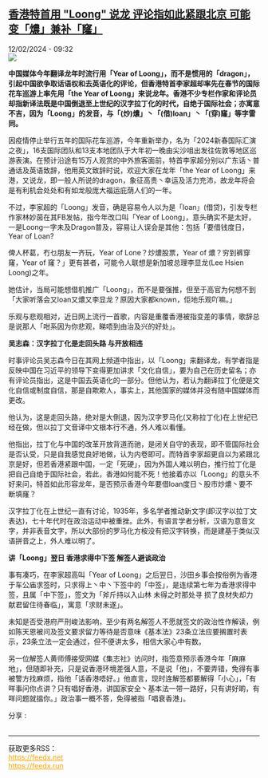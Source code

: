 <!--1707727501000-->
[香港特首用 &quot;Loong&quot; 说龙 评论指如此紧跟北京 可能变「燶」兼补「窿」](https://www.rfi.fr/cn/%E4%B8%AD%E5%9B%BD/20240212-%E9%A6%99%E6%B8%AF%E7%89%B9%E9%A6%96%E7%94%A8-loong-%E8%AF%B4%E9%BE%99-%E8%AF%84%E8%AE%BA%E6%8C%87%E5%A6%82%E6%AD%A4%E7%B4%A7%E8%B7%9F%E5%8C%97%E4%BA%AC-%E5%8F%AF%E8%83%BD%E5%8F%98-%E7%87%B6-%E5%85%BC%E8%A1%A5-%E7%AA%BF)
------

<div>12/02/2024 - 09:32</div><img src="https://s.rfi.fr/media/display/991c6a00-c980-11ee-9923-005056bfb2b6/w:1280/p:16x9/hk-182.png"><p><strong>中国媒体今年翻译龙年时流行用「Year of Loong」，而不是惯用的「dragon」，引起中国欲争取话语权和去英语化的评论，但香港特首李家超却率先在春节的国际花车巡游上率先用「the Year of Loong」来说龙年。香港不少专栏作家和评论员却指新译法既是中国倒退至上世纪的汉字拉丁化的时代，自绝于国际社会；亦寓意不吉，因为「Loong」的发音，与「(炒)燶」丶「(借)loan」丶「(穿)窿」等字雷同。        </strong></p><div><p>因疫情停止举行五年的国际花车巡游，今年重新举办，名为「2024新春国际汇演之夜」，16支国际团队和13支本地团队于大年初一晚由尖沙咀出发往佐敦等地区巡游表演。在预计沿途有15万人观赏的中外旅客面前，特首李家超分别以广东话丶普通话及英语致辞，他用英文致辞时说，欢迎大家在龙年「the Year of Loong」来港，又说龙，即一般人所说的dragon，象征高贵丶幸运及活力充沛，故龙年将会是有利机会处处和有如龙般庞大福运庇荫人们的一年。</p><p>不过，李家超的「Loong」发音，确是容易令人以为是「loan」(借贷)，引发专栏作家林妙茵在其FB发帖，指今年改口叫「Year of Loong」，意头确实不是太好，一是Loong一字未及Dragon普及，容易让人误会是其他：包括「要借钱度日，Year of Loan?</p><p>俾人杯葛，冇乜朋友一齐玩，Year of Lone？炒燶股票，Year of 燶？穷到裤穿窿，Year of 窿？」更有甚者，可能令人联想是新加坡总理李显龙(Lee Hsien Loong)之年。</p><p>她估计，当局可能想借机推广「Loong」，而不是要强推，但至于高官为何想不到「大家听落会又loan又燶又李显龙？原因大家都known，佢地乐观吖嘛。」</p><p>乐观与悲观相对，近日网上流行一首歌，内容是重覆香港被指变差的事情，歌辞总是说那人「咁系因为你悲观，睇唔到由治及兴的好处」。</p><p><strong>吴志森：汉字拉丁化是走回头路 与开放相违</strong></p><p>时事评论员吴志森今日在其网上频道中指出，以「Loong」来翻译龙，有学者指是反映中国在习近平的领导下变得更加讲求「文化自信」，要为自己在历史留名；亦有评论员指出，这是中国去英语化的一部分。但他认为，若认为翻译拉丁化便是文化自信或制度自信，那是自欺欺人，事实上，其他国家的媒体并没有随中国媒体而更改。</p><p>他认为，这是走回头路，绝对是大倒退，因为汉字罗马化(又称拉丁化)在上世纪已经在做，但以拉丁文音译中文根本行不通，外人难以看懂。</p><p>他指出，拉丁化与中国的改革开放背道而驰，是闭关自守的表现，即不管国际社会是否认受，只是自我感觉良好地做，认为内卷即可。而特首李家超更自以为紧跟北京是好，但若香港紧跟中国，一定「死硬」，因为外国人难以明白，推行拉丁化是把自己自绝于国际社会，若此，香港如何能不死！他接着亦以「Loong」的意头不好来问，特首如此形容龙年，是否预示香港今年要借loan度日丶股市炒燶丶要不断填窿？</p><p>汉字拉丁化在上世纪一直有讨论，1935年，多名学者推动新文字(即汉字以拉丁文表达)，七十年代时在政治运动中被重挫。此外，有语言学者分析，汉语为意音文字，并非表音文字，所以大部份的罗马化方桉没有把汉字转换，而是建基于类似汉语拼音之上，外人难以明了。</p><p><strong>讲「Loong」翌日 香港求得中下签 解签人避谈政治</strong></p><p>事有凑巧，在李家超高叫「Year of Loong」之后翌日，沙田乡事会按俗例为香港于车公庙求签时，只求得上丶中丶下签中的「中签」，是连续第七年为香港求得中签，且属「中下签」，签文为「斧斤持以入山林 未得之时那处寻 损了良材失却力 献君留住待春临」，寓意「求财未遂」。</p><p>未知是否受港府严刑峻法影响，至少有两名解签人不愿就签文的政治性作解读，例如陈天恩被问及签文要求留力等待是否意味《基本法》23条立法应要搁置时表示，23条立法一定会通过，但不便讲太多，相信大家心中有数。</p><p>另一位解签人黄师傅接受网媒《集志社》访问时，指签意预示香港今年「麻麻地」，但随即补充，只是说香港环境差强人意，不是说「他」，不要弄错，免得有事被警方找麻烦，指他「话香港唔好。」他直言，现时连解签都要解得「小心」，「有咩事问你点讲？只有唱好香港，讲国家安全丶基本法一带一路好，只有讲好啲，有咩问题就搵你。」政治事一概不答，免得被指「唱衰香港」。</p><div data-selfpromo-newsletter></div><div data-selfpromo-app></div></div><div><div>分享 :</div><div><a href="https://www.facebook.com/dialog/share?app_id=113191652055439&amp;href=https%3A%2F%2Frfi.my%2FAKxf.F&amp;redirect_uri=https%3A%2F%2Fwww.rfi.fr%2Fcn%2F%25E4%25B8%25AD%25E5%259B%25BD%2F20240212-%25E9%25A6%2599%25E6%25B8%25AF%25E7%2589%25B9%25E9%25A6%2596%25E7%2594%25A8-loong-%25E8%25AF%25B4%25E9%25BE%2599-%25E8%25AF%2584%25E8%25AE%25BA%25E6%258C%2587%25E5%25A6%2582%25E6%25AD%25A4%25E7%25B4%25A7%25E8%25B7%259F%25E5%258C%2597%25E4%25BA%25AC-%25E5%258F%25AF%25E8%2583%25BD%25E5%258F%2598-%25E7%2587%25B6-%25E5%2585%25BC%25E8%25A1%25A5-%25E7%25AA%25BF&amp;locale=zh_CN" target="_blank" rel="noopener nofollow"><span></span></a><a href="whatsapp://send?text=%E9%A6%99%E6%B8%AF%E7%89%B9%E9%A6%96%E7%94%A8%20%22Loong%22%20%E8%AF%B4%E9%BE%99%20%E8%AF%84%E8%AE%BA%E6%8C%87%E5%A6%82%E6%AD%A4%E7%B4%A7%E8%B7%9F%E5%8C%97%E4%BA%AC%20%E5%8F%AF%E8%83%BD%E5%8F%98%E3%80%8C%E7%87%B6%E3%80%8D%E5%85%BC%E8%A1%A5%E3%80%8C%E7%AA%BF%E3%80%8D%20-%20https%3A%2F%2Frfi.my%2FAKxf.W" target="_blank" rel="noopener nofollow"><span></span></a><a href="https://web.whatsapp.com/send?text=%E9%A6%99%E6%B8%AF%E7%89%B9%E9%A6%96%E7%94%A8%20%22Loong%22%20%E8%AF%B4%E9%BE%99%20%E8%AF%84%E8%AE%BA%E6%8C%87%E5%A6%82%E6%AD%A4%E7%B4%A7%E8%B7%9F%E5%8C%97%E4%BA%AC%20%E5%8F%AF%E8%83%BD%E5%8F%98%E3%80%8C%E7%87%B6%E3%80%8D%E5%85%BC%E8%A1%A5%E3%80%8C%E7%AA%BF%E3%80%8D%20-%20https%3A%2F%2Frfi.my%2FAKxf.W" target="_blank" rel="noopener nofollow"><span></span></a><a href="https://x.com/intent/tweet?url=https%3A%2F%2Frfi.my%2FAKxf.X&amp;via=RFI_Cn&amp;related=RFI_Cn&amp;text=%E9%A6%99%E6%B8%AF%E7%89%B9%E9%A6%96%E7%94%A8%20%22Loong%22%20%E8%AF%B4%E9%BE%99%20%E8%AF%84%E8%AE%BA%E6%8C%87%E5%A6%82%E6%AD%A4%E7%B4%A7%E8%B7%9F%E5%8C%97%E4%BA%AC%20%E5%8F%AF%E8%83%BD%E5%8F%98%E3%80%8C%E7%87%B6%E3%80%8D%E5%85%BC%E8%A1%A5%E3%80%8C%E7%AA%BF%E3%80%8D&amp;lang=zh-cn" target="_blank" rel="noopener nofollow"><span></span></a><span data-root-share><share-button v-on:open="openModal"></share-button><share-modal v-if="displayModal" v-on:close="closeModal"></share-modal></span></div></div><br><hr><div>获取更多RSS：<br><a href="https://feedx.net" style="color:orange" target="_blank">https://feedx.net</a> <br><a href="https://feedx.run" style="color:orange" target="_blank">https://feedx.run</a><br></div>
